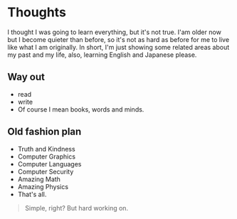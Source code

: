# Thoughts
I thought I was going to learn everything, but it's not true. I'am older now but I become quieter than before, so it's not as hard as before for me to live like what I am originally. In short, I'm just showing some related areas about my past and my life, also, learning English and Japanese please. 

## Way out
- read
- write
- Of course I mean books, words and minds.

## Old fashion plan
- Truth and Kindness
- Computer Graphics
- Computer Languages
- Computer Security
- Amazing Math
- Amazing Physics
- That's all.

> Simple, right? But hard working on.
